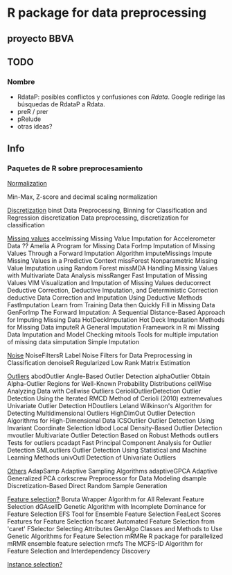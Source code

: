 # R package for data preprocessing
## proyecto BBVA

## TODO

### Nombre

* RdataP: posibles conflictos y confusiones con *Rdata*. Google redirige las búsquedas de RdataP a Rdata.
* preR / prer
* pRelude
* otras ideas?

## Info

### Paquetes de R sobre preprocesamiento

<u>Normalization</u>

Min-Max, Z-score and decimal scaling normalization

<u>Discretization</u>
binst	Data Preprocessing, Binning for Classification and Regression
discretization	Data preprocessing, discretization for classification


<u>Missing values</u>
accelmissing	Missing Value Imputation for Accelerometer Data ??
Amelia	A Program for Missing Data
ForImp	Imputation of Missing Values Through a Forward Imputation Algorithm
imputeMissings	Impute Missing Values in a Predictive Context
missForest	Nonparametric Missing Value Imputation using Random Forest
missMDA	Handling Missing Values with Multivariate Data Analysis
missRanger	Fast Imputation of Missing Values
VIM	Visualization and Imputation of Missing Values
deducorrect	Deductive Correction, Deductive Imputation, and Deterministic Correction
deductive	Data Correction and Imputation Using Deductive Methods
FastImputation	Learn from Training Data then Quickly Fill in Missing Data
GenForImp	The Forward Imputation: A Sequential Distance-Based Approach for Imputing Missing Data
HotDeckImputation	Hot Deck Imputation Methods for Missing Data
imputeR	A General Imputation Framework in R
mi	Missing Data Imputation and Model Checking
mitools	Tools for multiple imputation of missing data
simputation	Simple Imputation


<u>Noise</u>
NoiseFiltersR	Label Noise Filters for Data Preprocessing in Classification
denoiseR	Regularized Low Rank Matrix Estimation


<u>Outliers</u>
abodOutlier	Angle-Based Outlier Detection
alphaOutlier	Obtain Alpha-Outlier Regions for Well-Known Probability Distributions
cellWise	Analyzing Data with Cellwise Outliers
CerioliOutlierDetection	Outlier Detection Using the Iterated RMCD Method of Cerioli (2010)
extremevalues	Univariate Outlier Detection
HDoutliers	Leland Wilkinson's Algorithm for Detecting Multidimensional Outliers
HighDimOut	Outlier Detection Algorithms for High-Dimensional Data
ICSOutlier	Outlier Detection Using Invariant Coordinate Selection
ldbod	Local Density-Based Outlier Detection
mvoutlier	Multivariate Outlier Detection Based on Robust Methods
outliers	Tests for outliers
pcadapt	Fast Principal Component Analysis for Outlier Detection
SMLoutliers	Outlier Detection Using Statistical and Machine Learning Methods
univOutl	Detection of Univariate Outliers

<u>Others</u>
AdapSamp	Adaptive Sampling Algorithms
adaptiveGPCA	Adaptive Generalized PCA
corkscrew	Preprocessor for Data Modeling
dsample	Discretization-Based Direct Random Sample Generation

<u>Feature selection?</u>
Boruta	Wrapper Algorithm for All Relevant Feature Selection
dGAselID	Genetic Algorithm with Incomplete Dominance for Feature Selection
EFS	Tool for Ensemble Feature Selection
FeaLect	Scores Features for Feature Selection
fscaret	Automated Feature Selection from 'caret'
FSelector	Selecting Attributes
GenAlgo	Classes and Methods to Use Genetic Algorithms for Feature Selection
mRMRe	R package for parallelized mRMR ensemble feature selection
rmcfs	The MCFS-ID Algorithm for Feature Selection and Interdependency Discovery

<u>Instance selection?</u>
